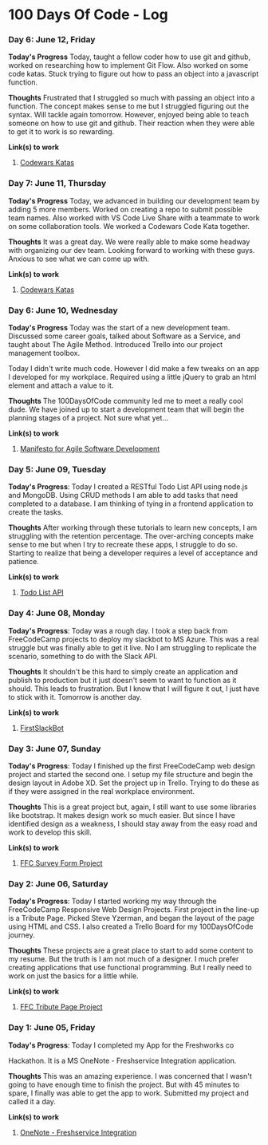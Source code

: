 # 100 Days Of Code - Log

### Day 6: June 12, Friday

**Today's Progress** Today, taught a fellow coder how to use git and github, worked on researching how to implement Git Flow. Also worked on some code katas. Stuck trying to figure out how to pass an object into a javascript function.
 
**Thoughts** Frustrated that I struggled so much with passing an object into a function. The concept makes sense to me but I struggled figuring out the syntax. Will tackle again tomorrow. However, enjoyed being able to teach someone on how to use git and github. Their reaction when they were able to get it to work is so rewarding.

**Link(s) to work**
1. [Codewars Katas](https://github.com/lax0248917/CodewarsKatas)

### Day 7: June 11, Thursday

**Today's Progress** Today, we advanced in building our development team by adding 5 more members. Worked on creating a repo to submit possible team names. Also worked with VS Code Live Share with a teammate to work on some collaboration tools. We worked a Codewars Code Kata together.
 
**Thoughts** It was a great day. We were really able to make some headway with organizing our dev team. Looking forward to working with these guys. Anxious to see what we can come up with.

**Link(s) to work**
1. [Codewars Katas](https://github.com/lax0248917/CodewarsKatas)

### Day 6: June 10, Wednesday

**Today's Progress** Today was the start of a new development team. Discussed some career goals, talked about Software as a Service, and taught about The Agile Method. Introduced Trello into our project management toolbox. 

Today I didn't write much code. However I did make a few tweaks on an app I developed for my workplace. Required using a little jQuery to grab an html element and attach a value to it. 

**Thoughts** The 100DaysOfCode community led me to meet a really cool dude. We have joined up to start a development team that will begin the planning stages of a project. Not sure what yet...

**Link(s) to work**
1. [Manifesto for Agile Software Development](https://agilemanifesto.org/)

### Day 5: June 09, Tuesday

**Today's Progress**: Today I created a RESTful Todo List API using node.js and MongoDB. Using CRUD methods I am able to add tasks that need completed to a database. I am thinking of tying in a frontend application to create the tasks. 

**Thoughts** After working through these tutorials to learn new concepts, I am struggling with the retention percentage. The over-arching concepts make sense to me but when I try to recreate these apps, I struggle to do so. Starting to realize that being a developer requires a level of acceptance and patience. 

**Link(s) to work**
1. [Todo List API](https://github.com/lax0248917/todoListApi)


### Day 4: June 08, Monday

**Today's Progress**: Today was a rough day. I took a step back from FreeCodeCamp projects to deploy my slackbot to MS Azure. This was a real struggle but was finally able to get it live. No I am struggling to replicate the scenario, something to do with the Slack API. 

**Thoughts** It shouldn't be this hard to simply create an application and publish to production but it just doesn't seem to want to function as it should. This leads to frustration. But I know that I will figure it out, I just have to stick with it. Tomorrow is another day.

**Link(s) to work**
1. [FirstSlackBot](https://github.com/lax0248917/firstSlackBot)


### Day 3: June 07, Sunday

**Today's Progress**: Today I finished up the first FreeCodeCamp web design project and started the second one. I setup my file structure and begin the design layout in Adobe XD. Set the project up in Trello. Trying to do these as if they were assigned in the real workplace environment. 

**Thoughts** This is a great project but, again, I still want to use some libraries like bootstrap. It makes design work so much easier. But since I have identified design as a weakness, I should stay away from the easy road and work to develop this skill.

**Link(s) to work**
1. [FFC Survey Form Project](https://github.com/lax0248917/100DOC_Survey_Form)


### Day 2: June 06, Saturday

**Today's Progress**: Today I started working my way through the FreeCodeCamp Responsive Web Design Projects. First project in the line-up is a Tribute Page. Picked Steve Yzerman, and began the layout of the page using HTML and CSS. I also created a Trello Board for my 100DaysOfCode journey. 

**Thoughts** These projects are a great place to start to add some content to my resume. But the truth is I am not much of a designer. I much prefer creating applications that use functional programming. But I really need to work on just the basics for a little while.

**Link(s) to work**
1. [FFC Tribute Page Project](https://github.com/lax0248917/100DOC_Tribute_Page)


### Day 1: June 05, Friday

**Today's Progress**: Today I completed my App for the Freshworks co<div> Hackathon. It is a MS OneNote - Freshservice Integration application.

**Thoughts** This was an amazing experience. I was concerned that I wasn't going to have enough time to finish the project. But with 45 minutes to spare, I finally was able to get the app to work. Submitted my project and called it a day.

**Link(s) to work**
1. [OneNote - Freshservice Integration](https://github.com/lax0248917/oneNote-Freshservice_Integration)








